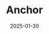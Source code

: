 ---  
layout: startup_page  
title: "Anchor"  
id: "sayanchor.com"  
permalink: "/anchorsayanchor.com01302025/"  
website: "https://www.sayanchor.com/"  
funding_round: "Series A"  
funding_amount: "$20M"  
investors: "Mosaic General Partnership, Oren Zeev from Zeev Ventures, Entrée Capital, Tal Ventures, Amy Banse, Tien Tzuo, Andre Iguodala"  
about: "Anchor is an autonomous billing and collections platform that automates the accounts receivable process for small and medium-sized businesses. It replaces outdated PDF-based workflows with a digital-first approach to proposals, agreements, invoicing, and payments, improving efficiency and cash flow. The platform is free to use with a per-transaction fee."  
markets: "Fintech, Financial Services, B2B, Billing, Collection Agency, Payments, Software"  
hq: "New York, New York, United States"  
founded_year: "2021"  
linkedin: "https://www.linkedin.com/company/say-anchor"  
twitter: "https://twitter.com/Say_anchor_"  
instagram: ""  
facebook: "https://www.facebook.com/sayanchor/"  
crunchbase: "https://www.crunchbase.com/organization/anchor-0154"  
pitchbook: "https://pitchbook.com/profiles/company/484529-77"  

date_display: "30-Jan-2025"  
date: "2025-01-30"

# SEO Optimization  
meta_title: "Anchor - Series A Funding ($20M)"  
meta_description: "Anchor, Anchor is an autonomous billing and collections platform that automates the accounts receivable process for small and medium-sized businesses. It repl..."  
meta_keywords: "Anchor, Fintech, Financial Services, B2B, Billing, Collection Agency, Payments, Software, Series A funding"  
canonical_url: "https://startup.projectstartups.com/anchorsayanchor.com01302025/"  
---